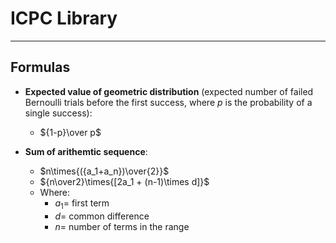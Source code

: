 # ICPC Library
---
## Formulas
- **Expected value of geometric distribution** (expected number of failed Bernoulli trials before the first success, where $p$ is the probability of a single success):
  - ${1-p}\over p$

- **Sum of arithemtic sequence**:
  - $n\times{({a_1+a_n})\over{2}}$
  - ${n\over2}\times{[2a_1 + (n-1)\times d]}$
  - Where:
    - $a_1 =$ first term
    - $d =$ common difference
    - $n =$ number of terms in the range

